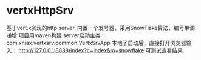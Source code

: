 # vertxHttpSrv
基于vert.x实现的http server.
内置一个发号器，采用SnowFlake算法，编号单调递增
项目用maven构建
server启动主类：com.xniax.vertxsrv.common.VertxSrvApp
本地了启动后，直接打开浏览器输入：
http://127.0.0.1:8888/index?c=index&m=snowflake
可测试查看结果.
